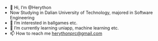 - 👋 Hi, I’m @Herython
- Now Studying in Dalian University of Technology, majored in Software Engineering
- 👀 I’m interested in ballgames etc.
- 🌱 I’m currently learning uniapp, machine learning etc.
- 📫 How to reach me herythonprc@gmail.com

<!---
Herython/Herython is a ✨ special ✨ repository because its `README.md` (this file) appears on your GitHub profile.
You can click the Preview link to take a look at your changes.
- 💞️ I’m looking to collaborate on ...

--->

